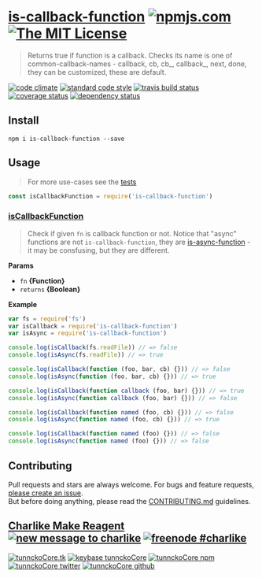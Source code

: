 # [is-callback-function][author-www-url] [![npmjs.com][npmjs-img]][npmjs-url] [![The MIT License][license-img]][license-url] 

> Returns true if function is a callback. Checks its name is one of common-callback-names - callback, cb, cb_, callback_, next, done, they can be customized, these are default.

[![code climate][codeclimate-img]][codeclimate-url] [![standard code style][standard-img]][standard-url] [![travis build status][travis-img]][travis-url] [![coverage status][coveralls-img]][coveralls-url] [![dependency status][david-img]][david-url]

## Install
```
npm i is-callback-function --save
```

## Usage
> For more use-cases see the [tests](./test.js)

```js
const isCallbackFunction = require('is-callback-function')
```

### [isCallbackFunction](index.js#L47)
> Check if given `fn` is callback function or not. Notice that "async" functions are not `is-callback-function`, they are [is-async-function][] - it may be consfusing, but they are different.

**Params**

* `fn` **{Function}**    
* `returns` **{Boolean}**  

**Example**

```js
var fs = require('fs')
var isCallback = require('is-callback-function')
var isAsync = require('is-callback-function')

console.log(isCallback(fs.readFile)) // => false
console.log(isAsync(fs.readFile)) // => true

console.log(isCallback(function (foo, bar, cb) {})) // => false
console.log(isAsync(function (foo, bar, cb) {})) // => true

console.log(isCallback(function callback (foo, bar) {})) // => true
console.log(isAsync(function callback (foo, bar) {})) // => false

console.log(isCallback(function named (foo, cb) {})) // => false
console.log(isAsync(function named (foo, cb) {})) // => true

console.log(isCallback(function named (foo) {})) // => false
console.log(isAsync(function named (foo) {})) // => false
```

## Contributing
Pull requests and stars are always welcome. For bugs and feature requests, [please create an issue](https://github.com/tunnckoCore/is-callback-function/issues/new).  
But before doing anything, please read the [CONTRIBUTING.md](./CONTRIBUTING.md) guidelines.

## [Charlike Make Reagent](http://j.mp/1stW47C) [![new message to charlike][new-message-img]][new-message-url] [![freenode #charlike][freenode-img]][freenode-url]

[![tunnckoCore.tk][author-www-img]][author-www-url] [![keybase tunnckoCore][keybase-img]][keybase-url] [![tunnckoCore npm][author-npm-img]][author-npm-url] [![tunnckoCore twitter][author-twitter-img]][author-twitter-url] [![tunnckoCore github][author-github-img]][author-github-url]

[is-async-function]: https://github.com/tunnckocore/is-async-function

[npmjs-url]: https://www.npmjs.com/package/is-callback-function
[npmjs-img]: https://img.shields.io/npm/v/is-callback-function.svg?label=is-callback-function

[license-url]: https://github.com/tunnckoCore/is-callback-function/blob/master/LICENSE
[license-img]: https://img.shields.io/badge/license-MIT-blue.svg

[codeclimate-url]: https://codeclimate.com/github/tunnckoCore/is-callback-function
[codeclimate-img]: https://img.shields.io/codeclimate/github/tunnckoCore/is-callback-function.svg

[travis-url]: https://travis-ci.org/tunnckoCore/is-callback-function
[travis-img]: https://img.shields.io/travis/tunnckoCore/is-callback-function/master.svg

[coveralls-url]: https://coveralls.io/r/tunnckoCore/is-callback-function
[coveralls-img]: https://img.shields.io/coveralls/tunnckoCore/is-callback-function.svg

[david-url]: https://david-dm.org/tunnckoCore/is-callback-function
[david-img]: https://img.shields.io/david/tunnckoCore/is-callback-function.svg

[standard-url]: https://github.com/feross/standard
[standard-img]: https://img.shields.io/badge/code%20style-standard-brightgreen.svg

[author-www-url]: http://www.tunnckocore.tk
[author-www-img]: https://img.shields.io/badge/www-tunnckocore.tk-fe7d37.svg

[keybase-url]: https://keybase.io/tunnckocore
[keybase-img]: https://img.shields.io/badge/keybase-tunnckocore-8a7967.svg

[author-npm-url]: https://www.npmjs.com/~tunnckocore
[author-npm-img]: https://img.shields.io/badge/npm-~tunnckocore-cb3837.svg

[author-twitter-url]: https://twitter.com/tunnckoCore
[author-twitter-img]: https://img.shields.io/badge/twitter-@tunnckoCore-55acee.svg

[author-github-url]: https://github.com/tunnckoCore
[author-github-img]: https://img.shields.io/badge/github-@tunnckoCore-4183c4.svg

[freenode-url]: http://webchat.freenode.net/?channels=charlike
[freenode-img]: https://img.shields.io/badge/freenode-%23charlike-5654a4.svg

[new-message-url]: https://github.com/tunnckoCore/ama
[new-message-img]: https://img.shields.io/badge/ask%20me-anything-green.svg

